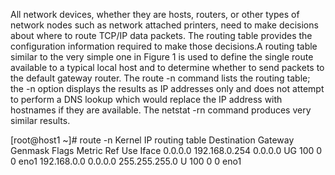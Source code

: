 All network devices, whether they are hosts, routers, or other types of network nodes such as network attached printers, need to make decisions about where to route TCP/IP data packets. The routing table provides the configuration information required to make those decisions.A routing table similar to the very simple one in Figure 1 is used to define the single route available to a typical local host and to determine whether to send packets to the default gateway router. The route -n command lists the routing table; the -n option displays the results as IP addresses only and does not attempt to perform a DNS lookup which would replace the IP address with hostnames if they are available. The netstat -rn command produces very similar results.

[root@host1 ~]# route -n
Kernel IP routing table
Destination     Gateway         Genmask         Flags Metric Ref    Use Iface
0.0.0.0         192.168.0.254   0.0.0.0         UG    100    0        0 eno1
192.168.0.0     0.0.0.0         255.255.255.0   U     100    0        0 eno1
